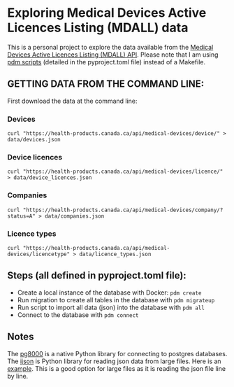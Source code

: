 # Exploring Medical Devices Active Licences Listing (MDALL) data

This is a personal project to explore the data available from the [Medical Devices Active Licences Listing (MDALL) API](https://health-products.canada.ca/api/documentation/mdall-documentation-en.html). Please note that I am using [pdm scripts](https://pdm-project.org/latest/usage/scripts/) (detailed in the pyproject.toml file) instead of a Makefile.

## GETTING DATA FROM THE COMMAND LINE:

First download the data at the command line: 

### Devices
```
curl "https://health-products.canada.ca/api/medical-devices/device/" > data/devices.json
```

### Device licences
```
curl "https://health-products.canada.ca/api/medical-devices/licence/" > data/device_licences.json
```

### Companies
```
curl "https://health-products.canada.ca/api/medical-devices/company/?status=A" > data/companies.json
```

### Licence types
```
curl "https://health-products.canada.ca/api/medical-devices/licencetype" > data/licence_types.json
```

## Steps (all defined in pyproject.toml file):
* Create a local instance of the database with Docker: `pdm create`
* Run migration to create all tables in the database with `pdm migrateup`
* Run script to import all data (json) into the database with `pdm all`
* Connect to the database with `pdm connect`


## Notes

The [pg8000](https://pypi.org/project/pg8000/) is a native Python library for connecting to postgres databases. The [ijson](https://pypi.org/project/ijson/) is Python library for reading json data from large files. Here is an [example](https://pythonspeed.com/articles/json-memory-streaming/). This is a good option for large files as it is reading the json file line by line.